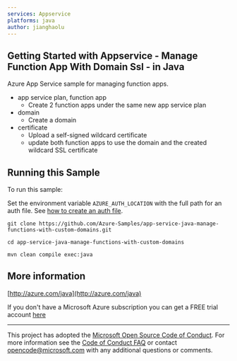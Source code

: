 ```yaml
---
services: Appservice
platforms: java
author: jianghaolu
---
```


## Getting Started with Appservice - Manage Function App With Domain Ssl - in Java ##


  Azure App Service sample for managing function apps.
   - app service plan, function app
     - Create 2 function apps under the same new app service plan
   - domain
     - Create a domain
   - certificate
     - Upload a self-signed wildcard certificate
     - update both function apps to use the domain and the created wildcard SSL certificate
 

## Running this Sample ##

To run this sample:

Set the environment variable `AZURE_AUTH_LOCATION` with the full path for an auth file. See [how to create an auth file](https://github.com/Azure/azure-libraries-for-java/blob/master/AUTH.md).

    git clone https://github.com/Azure-Samples/app-service-java-manage-functions-with-custom-domains.git

    cd app-service-java-manage-functions-with-custom-domains

    mvn clean compile exec:java

## More information ##

[http://azure.com/java](http://azure.com/java)

If you don't have a Microsoft Azure subscription you can get a FREE trial account [here](http://go.microsoft.com/fwlink/?LinkId=330212)

---

This project has adopted the [Microsoft Open Source Code of Conduct](https://opensource.microsoft.com/codeofconduct/). For more information see the [Code of Conduct FAQ](https://opensource.microsoft.com/codeofconduct/faq/) or contact [opencode@microsoft.com](mailto:opencode@microsoft.com) with any additional questions or comments.